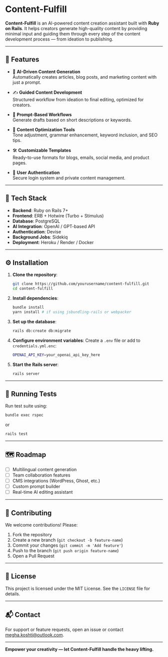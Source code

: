 # Content-Fulfill

**Content-Fulfill** is an AI-powered content creation assistant built with **Ruby on Rails**. It helps creators generate high-quality content by providing minimal input and guiding them through every step of the content development process — from ideation to publishing.

---

## 🚀 Features

- 🤖 **AI-Driven Content Generation**  
  Automatically creates articles, blog posts, and marketing content with just a prompt.

- ✍️ **Guided Content Development**  
  Structured workflow from ideation to final editing, optimized for creators.

- 📌 **Prompt-Based Workflows**  
  Generate drafts based on short descriptions or keywords.

- 🧠 **Content Optimization Tools**  
  Tone adjustment, grammar enhancement, keyword inclusion, and SEO tips.

- 🛠️ **Customizable Templates**  
  Ready-to-use formats for blogs, emails, social media, and product pages.

- 🔐 **User Authentication**  
  Secure login system and private content management.

---

## 🧱 Tech Stack

- **Backend**: Ruby on Rails 7+
- **Frontend**: ERB + Hotwire (Turbo + Stimulus)
- **Database**: PostgreSQL
- **AI Integration**: OpenAI / GPT-based API
- **Authentication**: Devise
- **Background Jobs**: Sidekiq
- **Deployment**: Heroku / Render / Docker

---

## ⚙️ Installation

1. **Clone the repository**:
   ```bash
   git clone https://github.com/yourusername/content-fulfill.git
   cd content-fulfill
   ```

2. **Install dependencies**:

   ```bash
   bundle install
   yarn install # if using jsbundling-rails or webpacker
   ```

3. **Set up the database**:

   ```bash
   rails db:create db:migrate
   ```

4. **Configure environment variables**:
   Create a `.env` file or add to `credentials.yml.enc`:

   ```bash
   OPENAI_API_KEY=your_openai_api_key_here
   ```

5. **Start the Rails server**:

   ```bash
   rails server
   ```

---

## 🧪 Running Tests

Run test suite using:

```bash
bundle exec rspec
```

or

```bash
rails test
```

---

## 🗺️ Roadmap

* [ ] Multilingual content generation
* [ ] Team collaboration features
* [ ] CMS integrations (WordPress, Ghost, etc.)
* [ ] Custom prompt builder
* [ ] Real-time AI editing assistant

---

## 🤝 Contributing

We welcome contributions! Please:

1. Fork the repository
2. Create a new branch (`git checkout -b feature-name`)
3. Commit your changes (`git commit -m 'Add feature'`)
4. Push to the branch (`git push origin feature-name`)
5. Open a Pull Request

---

## 📄 License

This project is licensed under the MIT License. See the `LICENSE` file for details.

---

## 📬 Contact

For support or feature requests, open an issue or contact [megha.koshti@outlook.com](mailto:megha.koshti@outlook.com]).

---

**Empower your creativity — let Content-Fulfill handle the heavy lifting.**
